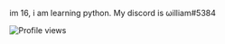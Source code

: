 im 16, i am learning python. My discord is ωilliam#5384

![Profile views](https://gpvc.arturio.dev/websterwh16)

